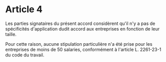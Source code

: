 # Article 4

Les parties signataires du présent accord considèrent qu'il n'y a pas de spécificités d'application dudit accord aux entreprises en fonction de leur taille.

Pour cette raison, aucune stipulation particulière n'a été prise pour les entreprises de moins de 50 salaries, conformément à l'article L. 2261-23-1 du code du travail.

